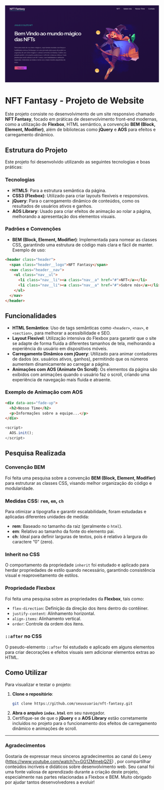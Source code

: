 ![alt text](image-1.png)

# NFT Fantasy - Projeto de Website

Este projeto consiste no desenvolvimento de um site responsivo chamado **NFT Fantasy**, focado em práticas de desenvolvimento front-end modernas, como a utilização de **Flexbox**, HTML semântico, a convenção **BEM (Block, Element, Modifier)**, além de bibliotecas como **jQuery** e **AOS** para efeitos e carregamento dinâmico.

## Estrutura do Projeto

Este projeto foi desenvolvido utilizando as seguintes tecnologias e boas práticas:

### Tecnologias

- **HTML5**: Para a estrutura semântica da página.
- **CSS3 (Flexbox)**: Utilizado para criar layouts flexíveis e responsivos.
- **jQuery**: Para o carregamento dinâmico de conteúdos, como os resultados de usuários ativos e ganhos.
- **AOS Library**: Usado para criar efeitos de animação ao rolar a página, melhorando a apresentação dos elementos visuais.

### Padrões e Convenções

- **BEM (Block, Element, Modifier)**: Implementada para nomear as classes CSS, garantindo uma estrutura de código mais clara e fácil de manter. Exemplo de uso:

```html
<header class="header">
  <span class="header__logo">NFT Fantasy</span>
  <nav class="header__nav">
    <ul class="nav__ul">
      <li class="nav__li"><a class="nav__a" href="#">NFT</a></li>
      <li class="nav__li"><a class="nav__a" href="#">Sobre nós</a></li>
    </ul>
  </nav>
</header>
```

## Funcionalidades

- **HTML Semântico**: Uso de tags semânticas como `<header>`, `<nav>`, e `<section>`, para melhorar a acessibilidade e SEO.
- **Layout Flexível**: Utilização intensiva do Flexbox para garantir que o site se adapte de forma fluida a diferentes tamanhos de tela, melhorando a experiência do usuário em dispositivos móveis.
- **Carregamento Dinâmico com jQuery**: Utilizado para animar contadores de dados (ex. usuários ativos, ganhos), permitindo que os números aumentem dinamicamente ao carregar a página.
- **Animações com AOS (Animate On Scroll)**: Os elementos da página são exibidos com animações quando o usuário faz o scroll, criando uma experiência de navegação mais fluida e atraente.

### Exemplo de Animação com AOS

```html
<div data-aos="fade-up">
  <h2>Nosso Time</h2>
  <p>Informações sobre a equipe...</p>
</div>
```

```js
<script>
  AOS.init();
</script>
```

## Pesquisa Realizada

### Convenção BEM
Foi feita uma pesquisa sobre a convenção **BEM (Block, Element, Modifier)** para estruturar as classes CSS, visando melhor organização do código e modularidade.

### Medidas CSS: `rem`, `em`, `ch`
Para otimizar a tipografia e garantir escalabilidade, foram estudadas e aplicadas diferentes unidades de medida:
- **rem**: Baseado no tamanho da raiz (geralmente o `html`).
- **em**: Relativo ao tamanho da fonte do elemento pai.
- **ch**: Ideal para definir larguras de textos, pois é relativo à largura do caractere “0” (zero).

### Inherit no CSS
O comportamento da propriedade `inherit` foi estudado e aplicado para herdar propriedades de estilo quando necessário, garantindo consistência visual e reaproveitamento de estilos.

### Propriedade Flexbox
Foi feita uma pesquisa sobre as propriedades da **Flexbox**, tais como:
- `flex-direction`: Definição da direção dos itens dentro do contêiner.
- `justify-content`: Alinhamento horizontal.
- `align-items`: Alinhamento vertical.
- `order`: Controle da ordem dos itens.

### `::after` no CSS
O pseudo-elemento `::after` foi estudado e aplicado em alguns elementos para criar decorações e efeitos visuais sem adicionar elementos extras ao HTML.

## Como Utilizar

Para visualizar e testar o projeto:

1. **Clone o repositório**:
   ```bash
   git clone https://github.com/seuusuario/nft-fantasy.git
   ```
2. **Abra o arquivo `index.html`** em seu navegador.
3. Certifique-se de que o **jQuery** e a **AOS Library** estão corretamente incluídos no projeto para o funcionamento dos efeitos de carregamento dinâmico e animações de scroll.

---

### Agradecimentos
Gostaria de expressar meus sinceros agradecimentos ao canal do Leevy (https://www.youtube.com/watch?v=GG1ZMmebQZE) , por compartilhar conteúdos incríveis e didáticos sobre desenvolvimento web. Seu canal foi uma fonte valiosa de aprendizado durante a criação deste projeto, especialmente nas partes relacionadas a Flexbox e BEM. Muito obrigado por ajudar tantos desenvolvedores a evoluir!